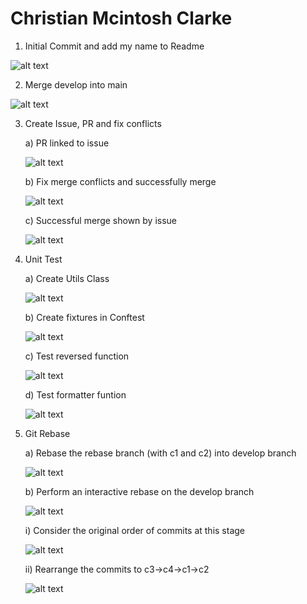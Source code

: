 # Christian Mcintosh Clarke


1) Initial Commit and add my name to Readme

![alt text](https://github.com/ChrisClarke246/ECE444-F2023-Assignment1/blob/main/images/part_1/commit1-update-readme.png)

2) Merge develop into main

![alt text](https://github.com/ChrisClarke246/ECE444-F2023-Assignment1/blob/main/images/part_2/merge-develop.png)


3) Create Issue, PR and fix conflicts

   a) PR linked to issue
   
   ![alt text](https://github.com/ChrisClarke246/ECE444-F2023-Assignment1/blob/main/images/part_3/PR.png)
   
   b) Fix merge conflicts and successfully merge
   
   ![alt text](https://github.com/ChrisClarke246/ECE444-F2023-Assignment1/blob/main/images/part_3/conflicts-resolved.png)
   
   c) Successful merge shown by issue
   
   ![alt text](https://github.com/ChrisClarke246/ECE444-F2023-Assignment1/blob/main/images/part_3/issue-closed.png)


4) Unit Test

   a) Create Utils Class
   
   ![alt text](https://github.com/ChrisClarke246/ECE444-F2023-Assignment1/blob/main/images/part_4/create_utils.png)
   
   b) Create fixtures in Conftest
   
   ![alt text](https://github.com/ChrisClarke246/ECE444-F2023-Assignment1/blob/main/images/part_4/conftest.png)
   
   c) Test reversed function
   
   ![alt text](https://github.com/ChrisClarke246/ECE444-F2023-Assignment1/blob/main/images/part_4/test_reversed.png)
   
   d) Test formatter funtion
   
   ![alt text](https://github.com/ChrisClarke246/ECE444-F2023-Assignment1/blob/main/images/part_4/test_formatter.png)
   
   
5) Git Rebase

   a) Rebase the rebase branch (with c1 and c2) into develop branch
   
   ![alt text](https://github.com/ChrisClarke246/ECE444-F2023-Assignment1/blob/main/images/part_5/b4_i_rebase.png)
   
   b) Perform an interactive rebase on the develop branch
   
   ![alt text](https://github.com/ChrisClarke246/ECE444-F2023-Assignment1/blob/main/images/part_5/after_i_rebase.png)
   
   i) Consider the original order of commits at this stage
   
   ![alt text](https://github.com/ChrisClarke246/ECE444-F2023-Assignment1/blob/main/images/part_5/i_rebase_1.png)
   
   ii) Rearrange the commits to c3->c4->c1->c2
   
   ![alt text](https://github.com/ChrisClarke246/ECE444-F2023-Assignment1/blob/main/images/part_5/i_rebase_2.png)
